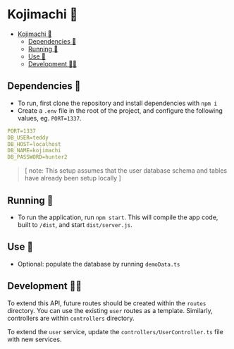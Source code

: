 # Kojimachi 🐧

- [Kojimachi 🐧](#kojimachi-)
  - [Dependencies 🔗](#dependencies-)
  - [Running 🏁](#running-)
  - [Use 🎲](#use-)
  - [Development 🧑‍💻](#development-)

## Dependencies 🔗
- To run, first clone the repository and install dependencies with `npm i`
- Create a `.env` file in the root of the project, and configure the following values, eg. `PORT=1337`.

```yaml
PORT=1337
DB_USER=teddy
DB_HOST=localhost
DB_NAME=kojimachi
DB_PASSWORD=hunter2
```

> [ note: This setup assumes that the user database schema and tables have already been setup locally ]

## Running 🏁
- To run the application, run `npm start`. This will compile the app code, built to `/dist`, and start `dist/server.js`.

## Use 🎲
- Optional: populate the database by running `demoData.ts`

## Development 🧑‍💻
To extend this API, future routes should be created within the `routes` directory. You can use the existing `user` routes as a template. Similarly, controllers are within `controllers` directory.

To extend the `user` service, update the `controllers/UserController.ts` file with new services.